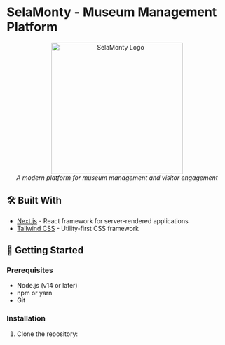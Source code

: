 # SelaMonty - Museum Management Platform

<p align="center">
  <img src="http://34.129.192.53:3000/logo.svg" alt="SelaMonty Logo" width="300"/>
  <br>
  <em>A modern platform for museum management and visitor engagement</em>
</p>

## 🛠 Built With

- [Next.js](https://nextjs.org/) - React framework for server-rendered applications
- [Tailwind CSS](https://tailwindcss.com/) - Utility-first CSS framework

## 🚀 Getting Started

### Prerequisites
- Node.js (v14 or later)
- npm or yarn
- Git

### Installation

1. Clone the repository:
